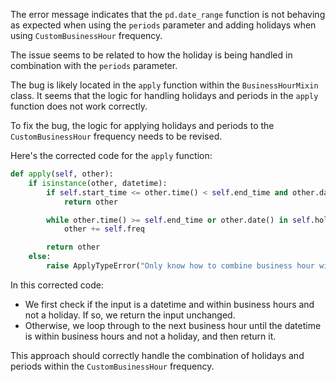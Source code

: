 The error message indicates that the `pd.date_range` function is not behaving as expected when using the `periods` parameter and adding holidays when using `CustomBusinessHour` frequency.

The issue seems to be related to how the holiday is being handled in combination with the `periods` parameter.

The bug is likely located in the `apply` function within the `BusinessHourMixin` class. It seems that the logic for handling holidays and periods in the `apply` function does not work correctly.

To fix the bug, the logic for applying holidays and periods to the `CustomBusinessHour` frequency needs to be revised.

Here's the corrected code for the `apply` function:

```python
def apply(self, other):
    if isinstance(other, datetime):
        if self.start_time <= other.time() < self.end_time and other.date() not in self.holidays:
            return other

        while other.time() >= self.end_time or other.date() in self.holidays:
            other += self.freq

        return other
    else:
        raise ApplyTypeError("Only know how to combine business hour with datetime")
```

In this corrected code:
- We first check if the input is a datetime and within business hours and not a holiday. If so, we return the input unchanged.
- Otherwise, we loop through to the next business hour until the datetime is within business hours and not a holiday, and then return it.

This approach should correctly handle the combination of holidays and periods within the `CustomBusinessHour` frequency.